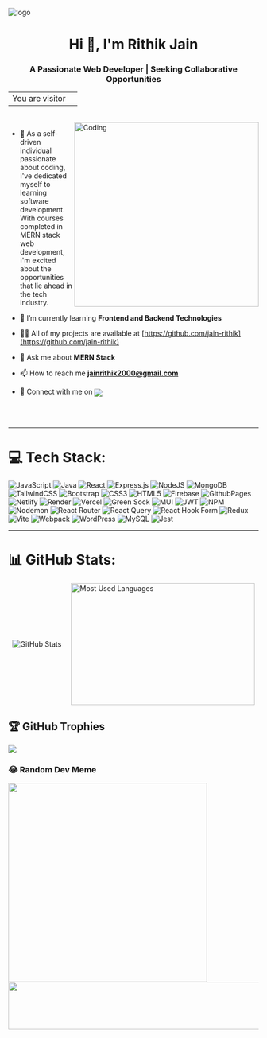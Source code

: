 ![logo](https://i.pinimg.com/originals/02/01/1e/02011ec8554277b8c70bf22fb192123c.gif)
<h1 align="center">Hi 👋, I'm Rithik Jain</h1>
<h3 align="center">A Passionate Web Developer | Seeking Collaborative Opportunities</h3>
<table align="center">
  <tr>
    <td>You are visitor</td>
    <td><img src="https://profile-counter.glitch.me/jain-rithik/count.svg" alt="" /></td>
  </tr>
</table>
<br>
<img align="right" alt="Coding" width="371" src="https://valesh.dev/images/coder.gif">


- 🔭 As a self-driven individual passionate about coding, I've dedicated myself to learning software development. With courses completed in MERN stack web development, I'm excited about the opportunities that lie ahead in the tech industry.

- 🌱 I’m currently learning **Frontend and Backend Technologies**

- 👨‍💻 All of my projects are available at [https://github.com/jain-rithik](https://github.com/jain-rithik)

- 💬 Ask me about **MERN Stack**

- 📫 How to reach me **<jainrithik2000@gmail.com>**

- 🤝 Connect with me on  <a href="https://linkedin.com/in/jainrithik" target="_blank" ><img src="https://img.shields.io/badge/LinkedIn-%230077B5.svg?logo=linkedin&logoColor=white" style="vertical-align: middle;" /></a>
<br>
<br>

---

# 💻 Tech Stack:
![JavaScript](https://img.shields.io/badge/javascript-%23323330.svg?style=for-the-badge&logo=javascript&logoColor=%23F7DF1E) ![Java](https://img.shields.io/badge/java-%23ED8B00.svg?style=for-the-badge&logo=openjdk&logoColor=white) ![React](https://img.shields.io/badge/react-%2320232a.svg?style=for-the-badge&logo=react&logoColor=%2361DAFB) ![Express.js](https://img.shields.io/badge/express.js-%23404d59.svg?style=for-the-badge&logo=express&logoColor=%2361DAFB) ![NodeJS](https://img.shields.io/badge/node.js-6DA55F?style=for-the-badge&logo=node.js&logoColor=white) ![MongoDB](https://img.shields.io/badge/MongoDB-%234ea94b.svg?style=for-the-badge&logo=mongodb&logoColor=white) ![TailwindCSS](https://img.shields.io/badge/tailwindcss-%2338B2AC.svg?style=for-the-badge&logo=tailwind-css&logoColor=white) ![Bootstrap](https://img.shields.io/badge/bootstrap-%238511FA.svg?style=for-the-badge&logo=bootstrap&logoColor=white) ![CSS3](https://img.shields.io/badge/css3-%231572B6.svg?style=for-the-badge&logo=css3&logoColor=white) ![HTML5](https://img.shields.io/badge/html5-%23E34F26.svg?style=for-the-badge&logo=html5&logoColor=white) ![Firebase](https://img.shields.io/badge/firebase-%23039BE5.svg?style=for-the-badge&logo=firebase) ![GithubPages](https://img.shields.io/badge/github%20pages-121013?style=for-the-badge&logo=github&logoColor=white) ![Netlify](https://img.shields.io/badge/netlify-%23000000.svg?style=for-the-badge&logo=netlify&logoColor=#00C7B7) ![Render](https://img.shields.io/badge/Render-%46E3B7.svg?style=for-the-badge&logo=render&logoColor=white) ![Vercel](https://img.shields.io/badge/vercel-%23000000.svg?style=for-the-badge&logo=vercel&logoColor=white) ![Green Sock](https://img.shields.io/badge/green%20sock-88CE02?style=for-the-badge&logo=greensock&logoColor=white) ![MUI](https://img.shields.io/badge/MUI-%230081CB.svg?style=for-the-badge&logo=mui&logoColor=white) ![JWT](https://img.shields.io/badge/JWT-black?style=for-the-badge&logo=JSON%20web%20tokens) ![NPM](https://img.shields.io/badge/NPM-%23CB3837.svg?style=for-the-badge&logo=npm&logoColor=white) ![Nodemon](https://img.shields.io/badge/NODEMON-%23323330.svg?style=for-the-badge&logo=nodemon&logoColor=%BBDEAD) ![React Router](https://img.shields.io/badge/React_Router-CA4245?style=for-the-badge&logo=react-router&logoColor=white) ![React Query](https://img.shields.io/badge/-React%20Query-FF4154?style=for-the-badge&logo=react%20query&logoColor=white) ![React Hook Form](https://img.shields.io/badge/React%20Hook%20Form-%23EC5990.svg?style=for-the-badge&logo=reacthookform&logoColor=white) ![Redux](https://img.shields.io/badge/redux-%23593d88.svg?style=for-the-badge&logo=redux&logoColor=white) ![Vite](https://img.shields.io/badge/vite-%23646CFF.svg?style=for-the-badge&logo=vite&logoColor=white) ![Webpack](https://img.shields.io/badge/webpack-%238DD6F9.svg?style=for-the-badge&logo=webpack&logoColor=black) ![WordPress](https://img.shields.io/badge/WordPress-%23117AC9.svg?style=for-the-badge&logo=WordPress&logoColor=white) ![MySQL](https://img.shields.io/badge/mysql-%2300000f.svg?style=for-the-badge&logo=mysql&logoColor=white) ![Jest](https://img.shields.io/badge/-jest-%23C21325?style=for-the-badge&logo=jest&logoColor=white)
<br>

---

# 📊 GitHub Stats:
<div style="display: flex; justify-content: space-around; align-items: center; width: 100%;">
    <img src="https://github-readme-stats.vercel.app/api?username=jain-rithik&theme=radical&rank_icon=github&show=prs_merged,prs_merged_percentage&hide=[%22contribs%22,%22issues%22]" alt="GitHub Stats" />
     <img height=245 width=370 align=right src="https://github-readme-stats.vercel.app/api/top-langs/?username=jain-rithik&theme=radical&hide_border=false&include_all_commits=true&count_private=false&layout=compact" alt="Most Used Languages" />
</div>


## 🏆 GitHub Trophies
![](https://github-profile-trophy.vercel.app/?username=jain-rithik&theme=radical&no-frame=false&no-bg=true&margin-w=4)

### 😂 Random Dev Meme
<img src='https://randommeme-five.vercel.app/' style="height: 400px;"/>

<!-- [![](https://visitcount.itsvg.in/api?id=jain-rithik&icon=0&color=10)](https://visitcount.itsvg.in) -->

<a href="https://github.com/jain-rithik">
  <img width=1012px height=96px src="https://media0.giphy.com/media/i4GINnCIFD7i727t0N/giphy.gif"/>
</a>

<!-- Proudly created with GPRM ( https://gprm.itsvg.in ) -->
